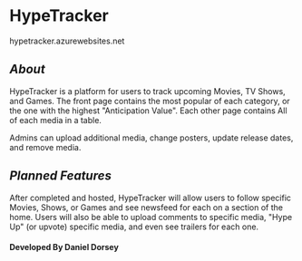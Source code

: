 # HypeTracker
hypetracker.azurewebsites.net

## *About*
HypeTracker is a platform for users to track upcoming Movies, TV Shows, and Games.
The front page contains the most popular of each category, or the one with the highest "Anticipation Value".
Each other page contains All of each media in a table.

Admins can upload additional media, change posters, update release dates, and remove media.

## *Planned Features*
After completed and hosted, HypeTracker will allow users to follow specific Movies, Shows, or Games and see newsfeed for each on a section of the home.
Users will also be able to upload comments to specific media, "Hype Up" (or upvote) specific media, and even see trailers for each one.








#### Developed By Daniel Dorsey
